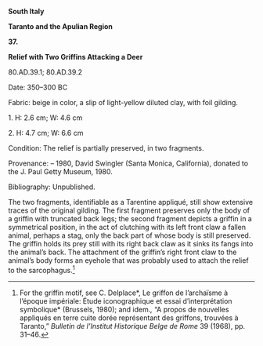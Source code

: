 **South Italy**

**Taranto and the Apulian Region**

**37.**

**Relief with Two Griffins Attacking a Deer**

80.AD.39.1; 80.AD.39.2

<span class="smcaps">Date: 350–300</span> BC

<span class="smcaps">Fabric</span>: beige in color, a
slip of light-yellow diluted clay, with foil gilding.

1\. H: 2.6 cm; W: 4.6 cm

2\. H: 4.7 cm; W: 6.6 cm

<span class="smcaps">Condition:</span> The relief is
partially preserved, in two fragments.

<span class="smcaps">Provenance</span>: – 1980, David
Swingler (Santa Monica, California), donated to the J. Paul Getty
Museum, 1980.

<span class="smcaps">Bibliography:</span> Unpublished.

The two fragments, identifiable as a Tarentine appliqué, still show
extensive traces of the original gilding. The first fragment preserves
only the body of a griffin with truncated back legs; the second fragment
depicts a griffin in a symmetrical position, in the act of clutching
with its left front claw a fallen animal, perhaps a stag, only the back
part of whose body is still preserved. The griffin holds its prey still
with its right back claw as it sinks its fangs into the animal’s back.
The attachment of the griffin’s right front claw to the animal’s body
forms an eyehole that was probably used to attach the relief to the
sarcophagus.[^1]

[^1]: For the griffin motif, see C. Delplace*, Le griffon de l’archaïsme
    à l’époque impériale: Étude iconographique et essai d’interprétation
    symbolique* (Brussels, 1980); and idem.*,* “A propos de nouvelles
    appliqués en terre cuite dorée représentant des griffons, trouvées à
    Taranto,” *Bulletin de l’Institut Historique Belge de Rome* 39
    (1968), pp. 31–46.
